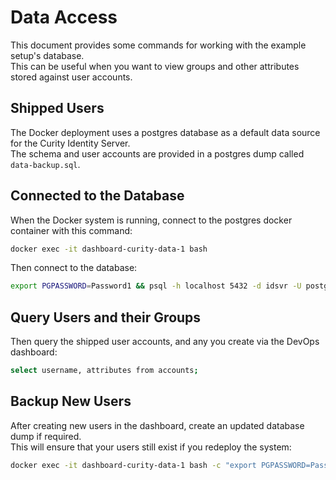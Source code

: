 # Data Access

This document provides some commands for working with the example setup's database.\
This can be useful when you want to view groups and other attributes stored against user accounts.

## Shipped Users

The Docker deployment uses a postgres database as a default data source for the Curity Identity Server.\
The schema and user accounts are provided in a postgres dump called `data-backup.sql`.

## Connected to the Database

When the Docker system is running, connect to the postgres docker container with this command:

```bash
docker exec -it dashboard-curity-data-1 bash
```

Then connect to the database:

```bash
export PGPASSWORD=Password1 && psql -h localhost 5432 -d idsvr -U postgres
```

## Query Users and their Groups

Then query the shipped user accounts, and any you create via the DevOps dashboard:

```bash
select username, attributes from accounts;
```

## Backup New Users

After creating new users in the dashboard, create an updated database dump if required.\
This will ensure that your users still exist if you redeploy the system:

```bash
docker exec -it dashboard-curity-data-1 bash -c "export PGPASSWORD=Password1 && pg_dump -U postgres -d idsvr" > ./data-backup.sql
```
